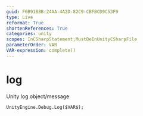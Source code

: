 ```yaml
---
guid: F6B91B8B-24AA-4A2D-82C9-CBFBCD9C53F9
type: Live
reformat: True
shortenReferences: True
categories: unity
scopes: InCSharpStatement;MustBeInUnityCSharpFile
parameterOrder: VAR
VAR-expression: complete()
---
```


# log

Unity log object/message

```
UnityEngine.Debug.Log($VAR$);
```

